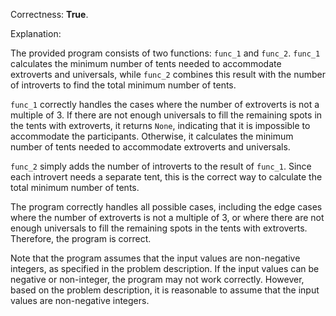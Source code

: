 Correctness: **True**.

Explanation:

The provided program consists of two functions: `func_1` and `func_2`. `func_1` calculates the minimum number of tents needed to accommodate extroverts and universals, while `func_2` combines this result with the number of introverts to find the total minimum number of tents.

`func_1` correctly handles the cases where the number of extroverts is not a multiple of 3. If there are not enough universals to fill the remaining spots in the tents with extroverts, it returns `None`, indicating that it is impossible to accommodate the participants. Otherwise, it calculates the minimum number of tents needed to accommodate extroverts and universals.

`func_2` simply adds the number of introverts to the result of `func_1`. Since each introvert needs a separate tent, this is the correct way to calculate the total minimum number of tents.

The program correctly handles all possible cases, including the edge cases where the number of extroverts is not a multiple of 3, or where there are not enough universals to fill the remaining spots in the tents with extroverts. Therefore, the program is correct.

Note that the program assumes that the input values are non-negative integers, as specified in the problem description. If the input values can be negative or non-integer, the program may not work correctly. However, based on the problem description, it is reasonable to assume that the input values are non-negative integers.